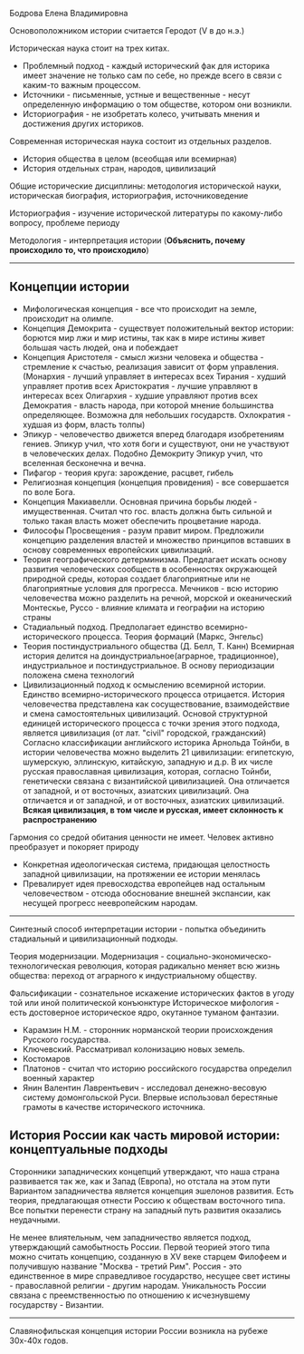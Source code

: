 Бодрова Елена Владимировна

Основоположником истории считается Геродот (V в до н.э.)


Историческая наука стоит на трех китах.
- Проблемный подход - каждый исторический фак для историка имеет значение не только сам по себе, но прежде всего в связи с каким-то важным процессом.
- Источники - письменные, устные и вещественные - несут определенную информацию о том обществе, котором они возникли.
- Историография - не изобретать колесо, учитывать мнения и достижения других историков.

Современная историческая наука состоит из отдельных разделов.
- История общества в целом (всеобщая или всемирная)
- История отдельных стран, народов, цивилизаций

Общие исторические дисциплины: методология исторической науки, историческая биография, историография, источниковедение

Историография - изучение исторической литературы по какому-либо вопросу, проблеме периоду

Методология - интерпретация истории (**Объяснить, почему происходило то, что происходило**)

-------
## Концепции истории

- Мифологическая концепция - все что происходит на земле, происходит на олимпе.
- Концепция Демокрита - существует положительный вектор истории: борются мир лжи и мир истины, так как в мире истины живет большая часть людей, она и побеждает
- Концепция Аристотеля - смысл жизни человека и общества - стремление к счастью, реализация зависит от форм управления. (Монархия - лучший управляет в интересах всех
  Тирания - худший управляет против всех
  Аристократия - лучшие управляют в интересах всех
  Олигархия - худшие управляют против всех
  Демократия - власть народа, при которой мнение большинства определяющее. Возможна для небольших государств.
  Охлократия - худшая из форм, власть толпы)
- Эпикур - человечество движется вперед благодаря изобретениям гениев. Эпикур учил, что хотя боги и существуют, они не участвуют в человеческих делах. Подобно Демокриту Эпикур учил, что вселенная бесконечна и вечна.
- Пифагор - теория круга: зарождение, расцвет, гибель
- Религиозная концепция (концепция провидения) - все совершается по воле Бога.
- Концепция Макиавелли. Основная причина борьбы людей - имущественная. Считал что гос. власть должна быть сильной и только такая власть может обеспечить процветание народа.
- Философы Просвещения - разум правит миром. Предложили концепцию разделения властей и множество принципов вставших в основу современных европейских цивилизаций.
- Теория географического детерминизма. Предлагает искать основу развития человеческих сообществ в особенностях окружающей природной среды, которая создает благоприятные или не благоприятные условия для прогресса.
  Мечников - всю историю человечества можно разделить на речной, морской и океанический
  Монтескье, Руссо - влияние климата и географии на историю страны
- Стадиальный подход. Предполагает единство всемирно-исторического процесса. 
  Теория формаций (Маркс, Энгельс)
- Теория постиндустриального общества (Д. Белл, Т. Канн)
  Всемирная история делится на доиндустриальное(аграрное, традиционное), индустриальное и постиндустриальное. В основу периодизации положена смена технологий
- Цивилизационный подход к осмыслению всемирной истории. Единство всемирно-исторического процесса отрицается. История человечества представлена как сосуществование, взаимодействие и смена самостоятельных цивилизаций. Основой структурной единицей исторического процесса с точки зрения этого подхода, является цивилизация (от лат. "civil" городской, гражданский)
  Согласно классификации английского историка Арнольда Тойнби, в истории человечества можно выделить 21 цивилизации: египетскую, шумерскую, эллинскую, китайскую, западную и д.р.
  В их числе русская православная цивилизация, которая, согласно Тойнби, генетически связана с византийской цивилизацией. Она отличается от западной, и от восточных, азиатских цивилизаций. Она отличается и от западной, и от восточных, азиатских цивилизаций.
  **Всякая цивилизация, в том числе и русская, имеет склонность к распространению**
  
Гармония со средой обитания ценности не имеет. Человек активно преобразует и покоряет природу
- Конкретная идеологическая система, придающая целостность западной цивилизации, на протяжении ее истории менялась
- Превалирует идея превосходства европейцев над остальным человечеством - отсюда обоснование внешней экспансии, как несущей прогресс неевропейским народам.

----

Синтезный способ интерпретации истории - попытка объединить стадиальный и цивилизационный подходы.

Теория модернизации. Модернизация - социально-экономическо-технологическая революция, которая радикально меняет всю жизнь общества: переход от аграрного к индустриальному обществу.

Фальсификации - сознательное искажение исторических фактов в угоду той или иной политической конъюнктуре
Историческое мифология - есть достоверное историческое ядро, окутанное туманом фантазии.

- Карамзин Н.М. - сторонник норманской теории происхождения Русского государства.
- Ключевский. Рассматривал колонизацию новых земель.
- Костомаров
- Платонов - считал что историю российского государства определил военный характер
- Янин Валентин Лаврентьевич - исследовал денежно-весовую систему домонгольской Руси. Впервые использовал берестяные грамоты в качестве исторического источника.

## История России как часть мировой истории: концептуальные подходы

Сторонники западнических концепций утверждают, что наша страна развивается так же, как и Запад (Европа), но отстала на этом пути
Вариантом западничества является концепция эшелонов развития.
Есть теория, предлагающая отнести Россию к обществам восточного типа. Все попытки перенести страну на западный путь развития оказались неудачными. 

Не менее влиятельным, чем западничество является подход, утверждающий самобытность России.
Первой теорией этого типа можно считать концепцию, созданную в XV веке старцем Филофеем и получившую название "Москва - третий Рим".
Россия - это единственное в мире справедливое государство, несущее свет истины - православной религии - другим народам.
Уникальность России связана с преемственностью по отношению к исчезнувшему государству - Византии.

----
Славянофильская концепция истории России возникла на рубеже 30х-40х годов.












